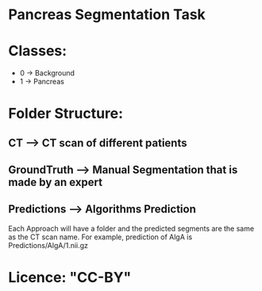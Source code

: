 # Pancreas Segmentation Task

# Classes:
- 0 -> Background
- 1 -> Pancreas

# Folder Structure:
## CT --> CT scan of different patients
## GroundTruth --> Manual Segmentation that is made by an expert
## Predictions --> Algorithms Prediction
Each Approach will have a folder and the predicted segments are the same as the CT scan name. For example, prediction of AlgA is Predictions/AlgA/1.nii.gz


# Licence: "CC-BY"